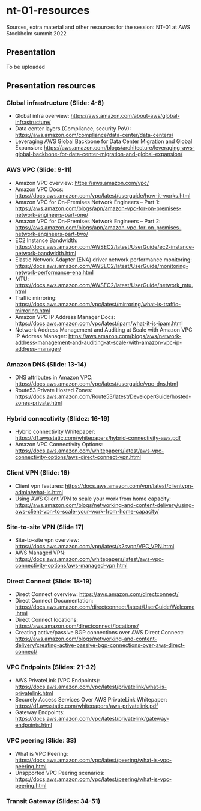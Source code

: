 # nt-01-resources
Sources, extra material and other resources for the session: NT-01 at AWS Stockholm summit 2022


## Presentation
To be uploaded

## Presentation resources

### Global infrastructure (Slide: 4-8)
* Global infra overview: https://aws.amazon.com/about-aws/global-infrastructure/ 
* Data center layers (Compliance, security PoV): https://aws.amazon.com/compliance/data-center/data-centers/ 
* Leveraging AWS Global Backbone for Data Center Migration and Global Expansion: https://aws.amazon.com/blogs/architecture/leveraging-aws-global-backbone-for-data-center-migration-and-global-expansion/

### AWS VPC (Slide: 9-11)

* Amazon VPC overview: https://aws.amazon.com/vpc/
* Amazon VPC Docs: https://docs.aws.amazon.com/vpc/latest/userguide/how-it-works.html
* Amazon VPC for On-Premises Network Engineers – Part 1: https://aws.amazon.com/blogs/apn/amazon-vpc-for-on-premises-network-engineers-part-one/
* Amazon VPC for On-Premises Network Engineers – Part 2: https://aws.amazon.com/blogs/apn/amazon-vpc-for-on-premises-network-engineers-part-two/
* EC2 Instance Bandwidth: https://docs.aws.amazon.com/AWSEC2/latest/UserGuide/ec2-instance-network-bandwidth.html 
* Elastic Network Adapter (ENA) driver network performance monitoring: https://docs.aws.amazon.com/AWSEC2/latest/UserGuide/monitoring-network-performance-ena.html
* MTU: https://docs.aws.amazon.com/AWSEC2/latest/UserGuide/network_mtu.html 
* Traffic mirroring: https://docs.aws.amazon.com/vpc/latest/mirroring/what-is-traffic-mirroring.html
* Amazon VPC IP Address Manager Docs: https://docs.aws.amazon.com/vpc/latest/ipam/what-it-is-ipam.html
* Network Address Management and Auditing at Scale with Amazon VPC IP Address Manager: https://aws.amazon.com/blogs/aws/network-address-management-and-auditing-at-scale-with-amazon-vpc-ip-address-manager/

### Amazon DNS (Slide: 13-14)
* DNS attributes in Amazon VPC: https://docs.aws.amazon.com/vpc/latest/userguide/vpc-dns.html
* Route53 Private Hosted Zones: https://docs.aws.amazon.com/Route53/latest/DeveloperGuide/hosted-zones-private.html 

### Hybrid connectivity (Slidez: 16-19)
* Hybric connectivity Whitepaper: https://d1.awsstatic.com/whitepapers/hybrid-connectivity-aws.pdf
* Amazon VPC Connectivity Options: https://docs.aws.amazon.com/whitepapers/latest/aws-vpc-connectivity-options/aws-direct-connect-vpn.html

### Client VPN (Slide: 16)
* Client vpn features: https://docs.aws.amazon.com/vpn/latest/clientvpn-admin/what-is.html
* Using AWS Client VPN to scale your work from home capacity: https://aws.amazon.com/blogs/networking-and-content-delivery/using-aws-client-vpn-to-scale-your-work-from-home-capacity/

### Site-to-site VPN (Slide 17)
* Site-to-site vpn overview: https://docs.aws.amazon.com/vpn/latest/s2svpn/VPC_VPN.html
* AWS Managed VPN: https://docs.aws.amazon.com/whitepapers/latest/aws-vpc-connectivity-options/aws-managed-vpn.html 

### Direct Connect (Slide: 18-19)
* Direct Connect overview: https://aws.amazon.com/directconnect/
* Direct Connect Documentation: https://docs.aws.amazon.com/directconnect/latest/UserGuide/Welcome.html
* Direct Connect locations: https://aws.amazon.com/directconnect/locations/ 
* Creating active/passive BGP connections over AWS Direct Connect: https://aws.amazon.com/blogs/networking-and-content-delivery/creating-active-passive-bgp-connections-over-aws-direct-connect/

### VPC Endpoints (Slides: 21-32)
* AWS PrivateLink (VPC Endpoints): https://docs.aws.amazon.com/vpc/latest/privatelink/what-is-privatelink.html
* Securely Access Services Over AWS PrivateLink Whitepaper: https://d1.awsstatic.com/whitepapers/aws-privatelink.pdf
* Gateway Endpoints: https://docs.aws.amazon.com/vpc/latest/privatelink/gateway-endpoints.html 

### VPC peering (Slide: 33)
* What is VPC Peering: https://docs.aws.amazon.com/vpc/latest/peering/what-is-vpc-peering.html
* Unspported VPC Peering scenarios: https://docs.aws.amazon.com/vpc/latest/peering/what-is-vpc-peering.html 

### Transit Gateway (Slides: 34-51)





